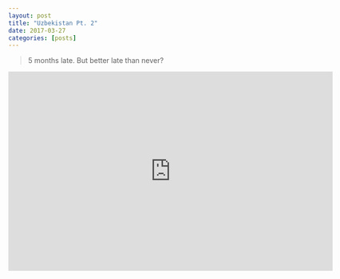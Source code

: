 ```yaml
---
layout: post
title: "Uzbekistan Pt. 2"
date: 2017-03-27
categories: [posts]
---
```

> 5 months late. But better late than never?

<iframe width="650" height="400" src="https://www.youtube.com/embed/HyKvhy9Xn40?ecver=1" frameborder="0" allowfullscreen></iframe>
